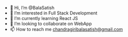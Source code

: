 - 👋 Hi, I’m @BalaSatish
- 👀 I’m interested in Full Stack Development
- 🌱 I’m currently learning React JS
- 💞️ I’m looking to collaborate on WebApp
- 📫 How to reach me chandragiribalasatish@gmail.com

<!---
BalaSatish/BalaSatish is a ✨ special ✨ repository because its `README.md` (this file) appears on your GitHub profile.
You can click the Preview link to take a look at your changes.
--->
